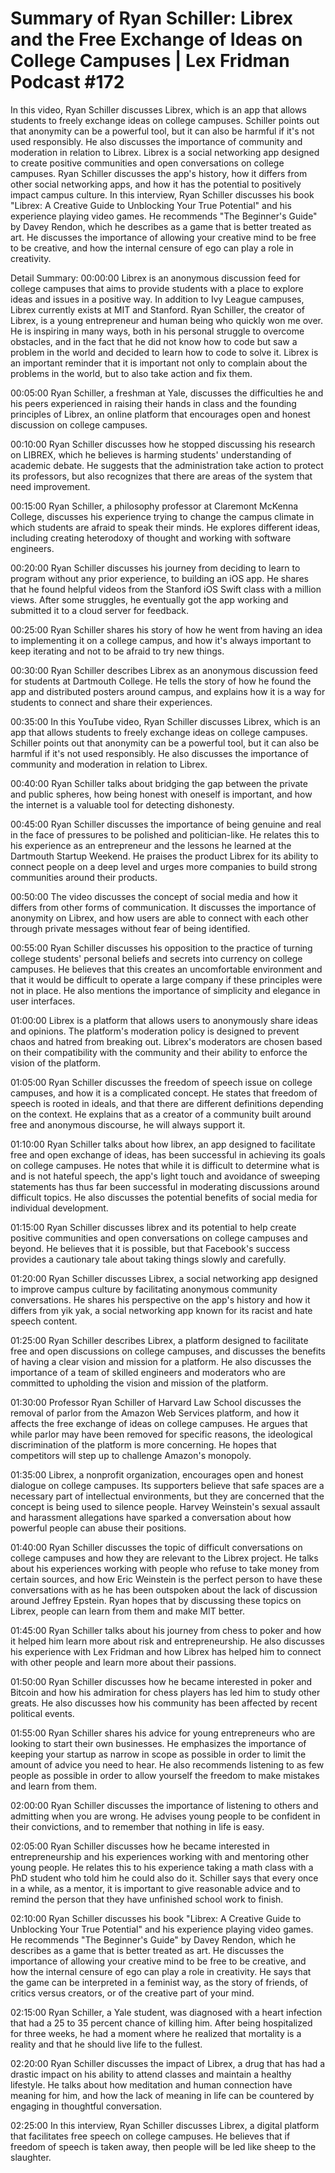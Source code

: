 # Summary of Ryan Schiller: Librex and the Free Exchange of Ideas on College Campuses | Lex Fridman Podcast #172

In this video, Ryan Schiller discusses Librex, which is an app that allows students to freely exchange ideas on college campuses. Schiller points out that anonymity can be a powerful tool, but it can also be harmful if it's not used responsibly. He also discusses the importance of community and moderation in relation to Librex.
Librex is a social networking app designed to create positive communities and open conversations on college campuses. Ryan Schiller discusses the app's history, how it differs from other social networking apps, and how it has the potential to positively impact campus culture.
In this interview, Ryan Schiller discusses his book "Librex: A Creative Guide to Unblocking Your True Potential" and his experience playing video games. He recommends "The Beginner's Guide" by Davey Rendon, which he describes as a game that is better treated as art. He discusses the importance of allowing your creative mind to be free to be creative, and how the internal censure of ego can play a role in creativity.

Detail Summary: 
00:00:00
Librex is an anonymous discussion feed for college campuses that aims to provide students with a place to explore ideas and issues in a positive way. In addition to Ivy League campuses, Librex currently exists at MIT and Stanford. Ryan Schiller, the creator of Librex, is a young entrepreneur and human being who quickly won me over. He is inspiring in many ways, both in his personal struggle to overcome obstacles, and in the fact that he did not know how to code but saw a problem in the world and decided to learn how to code to solve it. Librex is an important reminder that it is important not only to complain about the problems in the world, but to also take action and fix them.

00:05:00
Ryan Schiller, a freshman at Yale, discusses the difficulties he and his peers experienced in raising their hands in class and the founding principles of Librex, an online platform that encourages open and honest discussion on college campuses.

00:10:00
Ryan Schiller discusses how he stopped discussing his research on LIBREX, which he believes is harming students' understanding of academic debate. He suggests that the administration take action to protect its professors, but also recognizes that there are areas of the system that need improvement.

00:15:00
Ryan Schiller, a philosophy professor at Claremont McKenna College, discusses his experience trying to change the campus climate in which students are afraid to speak their minds. He explores different ideas, including creating heterodoxy of thought and working with software engineers.

00:20:00
Ryan Schiller discusses his journey from deciding to learn to program without any prior experience, to building an iOS app. He shares that he found helpful videos from the Stanford iOS Swift class with a million views. After some struggles, he eventually got the app working and submitted it to a cloud server for feedback.

00:25:00
Ryan Schiller shares his story of how he went from having an idea to implementing it on a college campus, and how it's always important to keep iterating and not to be afraid to try new things.

00:30:00
Ryan Schiller describes Librex as an anonymous discussion feed for students at Dartmouth College. He tells the story of how he found the app and distributed posters around campus, and explains how it is a way for students to connect and share their experiences.

00:35:00
In this YouTube video, Ryan Schiller discusses Librex, which is an app that allows students to freely exchange ideas on college campuses. Schiller points out that anonymity can be a powerful tool, but it can also be harmful if it's not used responsibly. He also discusses the importance of community and moderation in relation to Librex.

00:40:00
Ryan Schiller talks about bridging the gap between the private and public spheres, how being honest with oneself is important, and how the internet is a valuable tool for detecting dishonesty.

00:45:00
Ryan Schiller discusses the importance of being genuine and real in the face of pressures to be polished and politician-like. He relates this to his experience as an entrepreneur and the lessons he learned at the Dartmouth Startup Weekend. He praises the product Librex for its ability to connect people on a deep level and urges more companies to build strong communities around their products.

00:50:00
The video discusses the concept of social media and how it differs from other forms of communication. It discusses the importance of anonymity on Librex, and how users are able to connect with each other through private messages without fear of being identified.

00:55:00
Ryan Schiller discusses his opposition to the practice of turning college students' personal beliefs and secrets into currency on college campuses. He believes that this creates an uncomfortable environment and that it would be difficult to operate a large company if these principles were not in place. He also mentions the importance of simplicity and elegance in user interfaces.

01:00:00
Librex is a platform that allows users to anonymously share ideas and opinions. The platform's moderation policy is designed to prevent chaos and hatred from breaking out. Librex's moderators are chosen based on their compatibility with the community and their ability to enforce the vision of the platform.

01:05:00
Ryan Schiller discusses the freedom of speech issue on college campuses, and how it is a complicated concept. He states that freedom of speech is rooted in ideals, and that there are different definitions depending on the context. He explains that as a creator of a community built around free and anonymous discourse, he will always support it.

01:10:00
Ryan Schiller talks about how librex, an app designed to facilitate free and open exchange of ideas, has been successful in achieving its goals on college campuses. He notes that while it is difficult to determine what is and is not hateful speech, the app's light touch and avoidance of sweeping statements has thus far been successful in moderating discussions around difficult topics. He also discusses the potential benefits of social media for individual development.

01:15:00
Ryan Schiller discusses librex and its potential to help create positive communities and open conversations on college campuses and beyond. He believes that it is possible, but that Facebook's success provides a cautionary tale about taking things slowly and carefully.

01:20:00
Ryan Schiller discusses Librex, a social networking app designed to improve campus culture by facilitating anonymous community conversations. He shares his perspective on the app's history and how it differs from yik yak, a social networking app known for its racist and hate speech content.

01:25:00
Ryan Schiller describes Librex, a platform designed to facilitate free and open discussions on college campuses, and discusses the benefits of having a clear vision and mission for a platform. He also discusses the importance of a team of skilled engineers and moderators who are committed to upholding the vision and mission of the platform.

01:30:00
Professor Ryan Schiller of Harvard Law School discusses the removal of parlor from the Amazon Web Services platform, and how it affects the free exchange of ideas on college campuses. He argues that while parlor may have been removed for specific reasons, the ideological discrimination of the platform is more concerning. He hopes that competitors will step up to challenge Amazon's monopoly.

01:35:00
Librex, a nonprofit organization, encourages open and honest dialogue on college campuses. Its supporters believe that safe spaces are a necessary part of intellectual environments, but they are concerned that the concept is being used to silence people. Harvey Weinstein's sexual assault and harassment allegations have sparked a conversation about how powerful people can abuse their positions.

01:40:00
Ryan Schiller discusses the topic of difficult conversations on college campuses and how they are relevant to the Librex project. He talks about his experiences working with people who refuse to take money from certain sources, and how Eric Weinstein is the perfect person to have these conversations with as he has been outspoken about the lack of discussion around Jeffrey Epstein. Ryan hopes that by discussing these topics on Librex, people can learn from them and make MIT better.

01:45:00
Ryan Schiller talks about his journey from chess to poker and how it helped him learn more about risk and entrepreneurship. He also discusses his experience with Lex Fridman and how Librex has helped him to connect with other people and learn more about their passions.

01:50:00
Ryan Schiller discusses how he became interested in poker and Bitcoin and how his admiration for chess players has led him to study other greats. He also discusses how his community has been affected by recent political events.

01:55:00
Ryan Schiller shares his advice for young entrepreneurs who are looking to start their own businesses. He emphasizes the importance of keeping your startup as narrow in scope as possible in order to limit the amount of advice you need to hear. He also recommends listening to as few people as possible in order to allow yourself the freedom to make mistakes and learn from them.

02:00:00
Ryan Schiller discusses the importance of listening to others and admitting when you are wrong. He advises young people to be confident in their convictions, and to remember that nothing in life is easy.

02:05:00
Ryan Schiller discusses how he became interested in entrepreneurship and his experiences working with and mentoring other young people. He relates this to his experience taking a math class with a PhD student who told him he could also do it. Schiller says that every once in a while, as a mentor, it is important to give reasonable advice and to remind the person that they have unfinished school work to finish.

02:10:00
Ryan Schiller discusses his book "Librex: A Creative Guide to Unblocking Your True Potential" and his experience playing video games. He recommends "The Beginner's Guide" by Davey Rendon, which he describes as a game that is better treated as art. He discusses the importance of allowing your creative mind to be free to be creative, and how the internal censure of ego can play a role in creativity. He says that the game can be interpreted in a feminist way, as the story of friends, of critics versus creators, or of the creative part of your mind.

02:15:00
Ryan Schiller, a Yale student, was diagnosed with a heart infection that had a 25 to 35 percent chance of killing him. After being hospitalized for three weeks, he had a moment where he realized that mortality is a reality and that he should live life to the fullest.

02:20:00
Ryan Schiller discusses the impact of Librex, a drug that has had a drastic impact on his ability to attend classes and maintain a healthy lifestyle. He talks about how meditation and human connection have meaning for him, and how the lack of meaning in life can be countered by engaging in thoughtful conversation.

02:25:00
In this interview, Ryan Schiller discusses Librex, a digital platform that facilitates free speech on college campuses. He believes that if freedom of speech is taken away, then people will be led like sheep to the slaughter.

